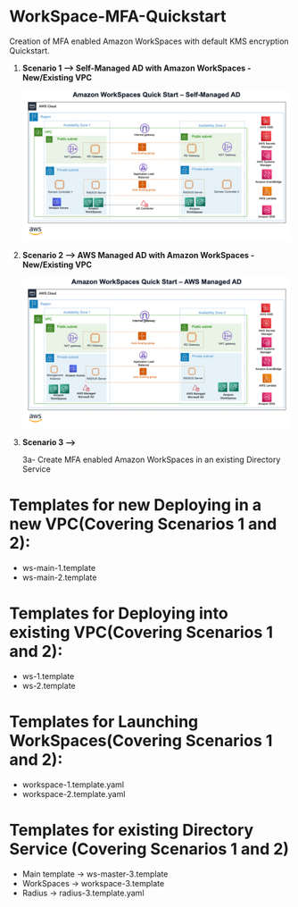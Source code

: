 # WorkSpace-MFA-Quickstart

Creation of MFA enabled Amazon WorkSpaces with default KMS encryption Quickstart.

1. **Scenario 1 --> Self-Managed AD with Amazon WorkSpaces - New/Existing VPC**

   ![1654032191148.png](image/1654032191148.png)
2. **Scenario 2 --> AWS Managed AD with Amazon WorkSpaces - New/Existing VPC**

   ![1654032202561.png](image/1654032202561.png)
3. **Scenario 3 -->**

    3a- Create MFA enabled Amazon WorkSpaces in an existing Directory Service

Templates for new Deploying in a new VPC(Covering Scenarios 1 and 2):
=====================================================================

- ws-main-1.template
- ws-main-2.template

Templates for Deploying into existing VPC(Covering Scenarios 1 and 2):
======================================================================

- ws-1.template
- ws-2.template

Templates for Launching WorkSpaces(Covering Scenarios 1 and 2):
===============================================================

- workspace-1.template.yaml
- workspace-2.template.yaml

Templates for existing Directory Service (Covering Scenarios 1 and 2)
=====================================================================

- Main template -> ws-master-3.template
- WorkSpaces -> workspace-3.template
- Radius -> radius-3.template.yaml
